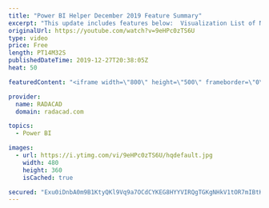 ```yaml
---
title: "Power BI Helper December 2019 Feature Summary"
excerpt: "This update includes features below:  Visualization List of NOT used fields or tables New layout Visualization tab Bookmarks and tables added there Fewer clicks, easier navigation Better look Search enhancement (Bug-fix) Pages metadata (size, filter, order, etc) Visuals metadata (type, custom title,"
originalUrl: https://youtube.com/watch?v=9eHPc0zTS6U
type: video
price: Free
length: PT14M32S
publishedDateTime: 2019-12-27T20:38:05Z
heat: 50

featuredContent: "<iframe width=\"800\" height=\"500\" frameborder=\"0\" src=\"https://www.youtube.com/embed/9eHPc0zTS6U\" allow=\"accelerometer; autoplay; encrypted-media; gyroscope; picture-in-picture\" allowfullscreen></iframe>"

provider:
  name: RADACAD
  domain: radacad.com

topics:
  - Power BI

images:
  - url: https://i.ytimg.com/vi/9eHPc0zTS6U/hqdefault.jpg
    width: 480
    height: 360
    isCached: true

secured: "Exu0iDnbA0m9B1KtyQKl9Vq9a7OCdCYKEG8HYYVIRQgTGKgNHkV1tOR7mIBtKDQSsbBG5F+oJXS4UjRpy92/s3Km/421SRukHnO/a/U59o/zjegoe7TkPvBVbY5sbrNh3qFgJEUtagA77ylzDDkFoVhYoL7Uh1eDrxoOKpeA0jokmmUYq1uRjOaWkZWi0q4wJD5FPZkziGWCD9fnVTVI7GcnW6O1yp+LB/f5MWttzdYo7zl38a3IASEWAoqINXCi50Kj7cG6Cglhr+c8XZR4pHhENe0+xG2cCTsKCz+Q2G1s1Hfusyo5I1/Q+gsWzVduvJ/9cN8RIsYHJ4VtVgdB4NQZCuPl1j7AozbB2YadW64eqPg/cel5qaDBkbKbJNcduiHYBlikeitZJNntAbe4NasMSMPbNkOZsUpETcPqsxg=;qWLPXymQ3F0WC4kw/2YWAw=="
---
```


